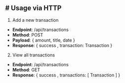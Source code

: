
## # Usage via HTTP

1. Add a new transaction

  * **Endpoint**: /api/transactions
  * **Method**: POST
  * **Payload**: { amount, title, date }
  * **Response**: { success , transaction: Transaction } 

2. View all transactions

  * **Endpoint**: /api/transactions
  * **Method**: GET
  * **Response**: { success , transactions: [ Transaction ] } 
